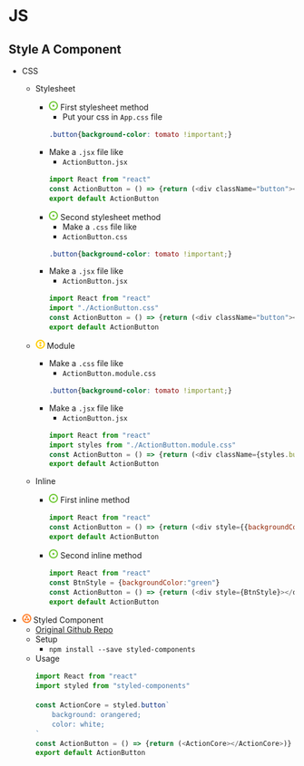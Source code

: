 # JS
## Style A Component
- CSS
    - Stylesheet
        - ![](../../../-/1.png) First stylesheet method
            - Put your css in `App.css` file
            ~~~css
            .button{background-color: tomato !important;}
            ~~~
        - Make a `.jsx` file like
            - `ActionButton.jsx`
            ~~~js
            import React from "react"
            const ActionButton = () => {return (<div className="button"></div>)}
            export default ActionButton
            ~~~
        - ![](../../../-/1.png) Second stylesheet method
            - Make a `.css` file like
            - `ActionButton.css`
            ~~~css
            .button{background-color: tomato !important;}
            ~~~
        - Make a `.jsx` file like
            - `ActionButton.jsx`
            ~~~js
            import React from "react"
            import "./ActionButton.css"
            const ActionButton = () => {return (<div className="button"></div>)}
            export default ActionButton
            ~~~
    - ![](../../../-/2.png) Module
        - Make a `.css` file like
            - `ActionButton.module.css`
            ~~~css
            .button{background-color: tomato !important;}
            ~~~
        - Make a `.jsx` file like
            - `ActionButton.jsx`
            ~~~js
            import React from "react"
            import styles from "./ActionButton.module.css"
            const ActionButton = () => {return (<div className={styles.button}></div>)}
            export default ActionButton
            ~~~
        
    - Inline
        - ![](../../../-/1.png) First inline method
            ~~~js
            import React from "react"
            const ActionButton = () => {return (<div style={{backgroundColor:"yellow"}}></div>)}
            export default ActionButton
            ~~~
        - ![](../../../-/1.png) Second inline method
            ~~~js
            import React from "react"
            const BtnStyle = {backgroundColor:"green"}
            const ActionButton = () => {return (<div style={BtnStyle}></div>)}
            export default ActionButton
            ~~~
- ![](../../../-/3.png) Styled Component
    - [Original Github Repo](https://github.com/styled-components/styled-components)
    - Setup
        - `npm install --save styled-components`
    - Usage
        ~~~js
        import React from "react"
        import styled from "styled-components"

        const ActionCore = styled.button`
            background: orangered;
            color: white;
        `
        const ActionButton = () => {return (<ActionCore></ActionCore>)}
        export default ActionButton
        ~~~
